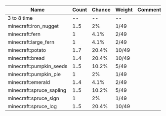 | Name                     | Count | Chance | Weight | Comment |
| ------------------------ | ----- | ------ | ------ | ------- |
| 3 to 8 time              |    -- |     -- |     -- |         |
| minecraft:iron_nugget    |  1..5 |     2% |   1/49 |         |
| minecraft:fern           |     1 |   4.1% |   2/49 |         |
| minecraft:large_fern     |     1 |   4.1% |   2/49 |         |
| minecraft:potato         |  1..7 |  20.4% |  10/49 |         |
| minecraft:bread          |  1..4 |  20.4% |  10/49 |         |
| minecraft:pumpkin_seeds  |  1..5 |  10.2% |   5/49 |         |
| minecraft:pumpkin_pie    |     1 |     2% |   1/49 |         |
| minecraft:emerald        |  1..4 |   4.1% |   2/49 |         |
| minecraft:spruce_sapling |  1..5 |  10.2% |   5/49 |         |
| minecraft:spruce_sign    |     1 |     2% |   1/49 |         |
| minecraft:spruce_log     |  1..5 |  20.4% |  10/49 |         |
